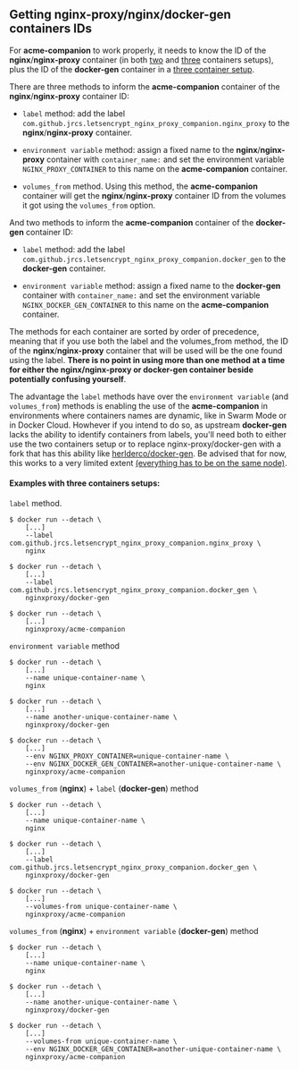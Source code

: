 ## Getting nginx-proxy/nginx/docker-gen containers IDs

For **acme-companion** to work properly, it needs to know the ID of the **nginx**/**nginx-proxy** container (in both [two](./Basic-usage.md) and [three](./Advanced-usage.md) containers setups), plus the ID of the **docker-gen** container in a [three container setup](./Advanced-usage.md).

There are three methods to inform the **acme-companion** container of the **nginx**/**nginx-proxy** container ID:

* `label` method: add the label `com.github.jrcs.letsencrypt_nginx_proxy_companion.nginx_proxy` to the **nginx**/**nginx-proxy** container.

* `environment variable` method: assign a fixed name to the **nginx**/**nginx-proxy** container with `container_name:` and set the environment variable `NGINX_PROXY_CONTAINER` to this name on the **acme-companion** container.

* `volumes_from` method. Using this method, the **acme-companion** container will get the **nginx**/**nginx-proxy** container ID from the volumes it got using the `volumes_from` option.

And two methods to inform the **acme-companion** container of the **docker-gen** container ID:

* `label` method: add the label `com.github.jrcs.letsencrypt_nginx_proxy_companion.docker_gen` to the **docker-gen** container.

* `environment variable` method: assign a fixed name to the **docker-gen** container with `container_name:` and set the environment variable `NGINX_DOCKER_GEN_CONTAINER` to this name on the **acme-companion** container.

The methods for each container are sorted by order of precedence, meaning that if you use both the label and the volumes_from method, the ID of the **nginx**/**nginx-proxy** container that will be used will be the one found using the label. **There is no point in using more than one method at a time for either the nginx/nginx-proxy or docker-gen container beside potentially confusing yourself**.

The advantage the `label` methods have over the `environment variable` (and `volumes_from`) methods is enabling the use of the **acme-companion** in environments where containers names are dynamic, like in Swarm Mode or in Docker Cloud. Howhever if you intend to do so, as upstream **docker-gen** lacks the ability to identify containers from labels, you'll need both to either use the two containers setup or to replace nginx-proxy/docker-gen with a fork that has this ability like [herlderco/docker-gen](https://github.com/helderco/docker-gen). Be advised that for now, this works to a very limited extent [(everything has to be on the same node)](https://github.com/nginx-proxy/acme-companion/pull/231#issuecomment-330624331).

#### Examples with three containers setups:

`label` method.
```
$ docker run --detach \
    [...]
    --label com.github.jrcs.letsencrypt_nginx_proxy_companion.nginx_proxy \
    nginx

$ docker run --detach \
    [...]
    --label com.github.jrcs.letsencrypt_nginx_proxy_companion.docker_gen \
    nginxproxy/docker-gen

$ docker run --detach \
    [...]
    nginxproxy/acme-companion
```

`environment variable` method
```
$ docker run --detach \
    [...]
    --name unique-container-name \
    nginx

$ docker run --detach \
    [...]
    --name another-unique-container-name \
    nginxproxy/docker-gen

$ docker run --detach \
    [...]
    --env NGINX_PROXY_CONTAINER=unique-container-name \
    --env NGINX_DOCKER_GEN_CONTAINER=another-unique-container-name \
    nginxproxy/acme-companion
```

`volumes_from` (**nginx**) + `label` (**docker-gen**) method
```
$ docker run --detach \
    [...]
    --name unique-container-name \
    nginx

$ docker run --detach \
    [...]
    --label com.github.jrcs.letsencrypt_nginx_proxy_companion.docker_gen \
    nginxproxy/docker-gen

$ docker run --detach \
    [...]
    --volumes-from unique-container-name \
    nginxproxy/acme-companion
```

`volumes_from` (**nginx**) + `environment variable` (**docker-gen**) method
```
$ docker run --detach \
    [...]
    --name unique-container-name \
    nginx

$ docker run --detach \
    [...]
    --name another-unique-container-name \
    nginxproxy/docker-gen

$ docker run --detach \
    [...]
    --volumes-from unique-container-name \
    --env NGINX_DOCKER_GEN_CONTAINER=another-unique-container-name \
    nginxproxy/acme-companion
```
